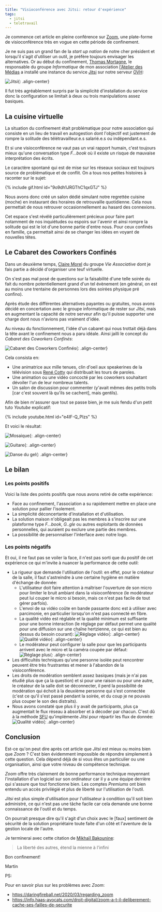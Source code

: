 ```yaml
---
title: "Visioconférence avec Jitsi: retour d'expérience"
tags:
  - jitsi
  - teletravail
---
```


  Je commence cet article en pleine conférence sur [Zoom](https://zoom.us), une plate-forme de visioconférence très en vogue en cette période de confinement.

Je ne suis pas un grand fan de la *start up nation* de notre cher président et lorsqu'il s'agit d'utiliser un outil, je préfère toujours envisager les alternatives. Or au début du confinement, [Thomas Mortagne](https://www.atelier-medias.org/coworkers/thomas-mortagne/), le responsable du groupe *Informatique* de mon association [l'Atelier des Médias](https://www.atelier-medias.org) a installé une instance du service [Jitsi](https://jitsi.org/) sur notre serveur [OVH](https://www.ovh.com/):

![Jitsi](/assets/images/jitsi.png){: .align-center}

Il fut très agréablement surpris par la simplicité d'installation du service donc la configuration se limitait à deux ou trois manipulations assez basiques.

## La cuisine virtuelle

La situation du confinement était problématique pour notre association qui consiste en un lieu de travail en autogestion dont l'objectif est justement de rompre la solitude des télétravailleur.e.s salarié.e.s ou indépendant.e.s.

Et si une visioconférence ne vaut pas un vrai rapport humain, c'est toujours mieux qu'une conversation type *F...book* où il existe un risque de mauvaise interprétation des écrits.

Le caractère spontané qui est de mise sur les réseaux sociaux est toujours source de problématique et de conflit.
On a tous nos petites histoires à raconter sur le sujet:

{% include gif.html id="9o9dh1JRGThC1qxGTJ" %}

Nous avons donc créé un salon dédié simulant notre regrettée cuisine (moche) en instaurant des horaires de retrouvaille quotidienne. Cela nous permettait de nous retrouver occasionnellement au hasard des connexions.

Cet espace s'est révélé particulièrement précieux pour faire part notamment de nos inquiétudes ou espoirs sur l'avenir et ainsi rompre la solitude qui est le lot d'une bonne partie d'entre nous. Pour ceux confinés en famille, ça permettait ainsi de se changer les idées en voyant de nouvelles têtes.

## Le Cabaret des Coworkers Confinés

Dans un deuxième temps, [Claire Morel](https://www.atelier-medias.org/claire-morel-creatrice-editoriale-jaime-rendre-un-sujet-hermetique-facile-a-comprendre/) du groupe *Vie Associative* dont je fais partie a décidé d'organiser une teuf virtuelle.

On s'est pas mal posé de questions sur la faisabilité d'une telle soirée du fait du nombre potentiellement grand d'un tel évènement (en général, on est au moins une trentaine de personnes lors des soirées physique pré confino).

Après étude des différentes alternatives payantes ou gratuites, nous avons décidé en concertation avec le groupe informatique de rester sur *Jitsi*, mais en augmentant la capacité de notre serveur afin qu'il puisse supporter une charge dont nous n'avions pas vraiment d'idée.

Au niveau du fonctionnement, l'idée d'un cabaret qui nous trottait déjà dans la tête avant le confinement nous a paru idéale. Ainsi jailli le concept du *Cabaret des Coworkers Confinés*:

![Cabaret des Coworkers Confinés](/assets/images/cabaret.jpg){: .align-center}

Cela consista en:

- Une animatrice aux mille tenues, clin d'oeil aux speakerines de la télévision sous [René Cotty](https://fr.wikipedia.org/wiki/Ren%C3%A9_Coty) qui distribuait les tours de paroles.
- Une animation ou une vidéo concocté par les coworkers souhaitant dévoiler l'un de leur nombreux talents.
- Un salon de discussion pour commenter (y'avait mêmes des petits trolls \[car c'est souvent là qu'ils se cachent\], mais gentils).

Afin de bien m'assurer que tout se passe bien, je me suis fendu d'un petit tuto *Youtube* explicatif:

{% include youtube.html
    id="e4IF-Q_PIzs"
%}

Et voici le résultat:

![Mosaique](/assets/images/cabaret-mosaique.jpg){: .align-center}

![Guitare](/assets/images/cabaret-guitare.jpg){: .align-center}

![Danse du gel](/assets/images/cabaret-danse-du-gel.jpg){: .align-center}

## Le bilan

### Les points positifs

Voici la liste des points positifs que nous avons retiré de cette expérience:

- Face au confinement, l'association a su rapidement mettre en place une solution pour pallier l'isolement.
- La simplicité déconcertante d'installation et d'utilisation.
- La solution maison n'obligeait pas les membres à s'inscrire sur une plateforme type *F...book*, *G..gle* ou autres exploitants de données personnelles, qui auraient pu exclure une partie des membres.
- La possibilité de personnaliser l'interface avec notre logo.

### Les points négatifs

Et oui, il ne faut pas se voiler la face, il n'est pas sorti que du positif de cet expérience ce qui m'invite à nuancer la performance de cette outil:

- La rigueur que demande l'utilisation de l'outil: en effet, pour le créateur de la salle, il faut s'astreindre à une certaine hygiène en matière d'échange de donnée:
  - L'utilisateur doit faire attention à maîtriser l'ouverture de son micro pour limiter le bruit ambiant dans la visioconférence (le modérateur peut lui couper le micro si besoin, mais ce n'est pas facile de tout gérer parfois).
  - L'envoi de sa vidéo coûte en bande passante donc est à utiliser avec parcimonie, en particulier lorsqu'on n'est pas connecté en fibre.
  - La qualité vidéo est réglable et la qualité minimum est suffisante pour une bonne interaction (le réglage par défaut permet une qualité pour une diffusion sur une chaîne hertzienne, ce qui est bien au dessus du besoin courant):
![Réglage vidéo](/assets/images/jitsi-video-settings.jpg){: .align-center}
![Qualité vidéo](/assets/images/jitsi-video-quality.jpg){: .align-center}
  - Le modérateur peut configurer la salle pour que les participants arrivent avec le micro et la caméra coupée par défaut:
![Réglage plus](/assets/images/jitsi-settings-plus.jpg){: .align-center}
- Les difficultés techniques qu'une personne isolée peut rencontrer peuvent être très frustrantes et mener à l'abandon de la visioconférence.
- Les droits de modération semblent assez basiques (mais je n'ai pas étudié plus que ça la question) et si pour une raison ou pour une autre, le créateur de la salle doit se déconnecter, il perd la possibilité de modération qui échoit à la deuxième personne qui s'est connectée (c'est ce qu'il s'est passé pendant la soirée, et du coup je ne pouvais plus couper le son des distraits).
- Nous avons constaté que plus il y avait de participants, plus ça augmentait le flux réseau à absorber et à décoder par chacun. C'est dû à la méthode [SFU](https://webrtcglossary.com/sfu/) qu'implémente *Jitsi* pour répartir les flux de donnée:
![Qualité vidéo](/assets/images/webrtc-sfu.jpg){: .align-center}

## Conclusion

Est-ce qu'on peut dire après cet article que *Jitsi* est mieux ou moins bien que *Zoom* ? C'est bien évidemment impossible de répondre simplement à cette question. Cela dépend déjà de si vous êtes un particulier ou une organisation, ainsi que votre niveau de compétence technique.

*Zoom* offre très clairement de bonne performance technique moyennant l'installation d'un logiciel sur son ordinateur car il y a une équipe derrière qui s'assure que tout fonctionne bien. Les comptes *Premiums* ont bien entendu un accès privilégié et plus de liberté sur l'utilisation de l'outil.

*Jitsi* est plus simple d'utilisation pour l'utilisateur à condition qu'il soit bien administré, ce qui n'est pas une tâche facile car cela demande une bonne connaissance de l'outil et du temps.

On pourrait presque dire qu'il s'agit d'un choix avec le [faux] sentiment de sécurité de la solution propriétaire toute faite d'un côté et l'aventure de la gestion locale de l'autre.

Je terminerai avec cette citation de [Mikhaïl Bakounine](https://fr.wikipedia.org/wiki/Mikha%C3%AFl_Bakounine):

> La liberté des autres, étend la mienne à l'infini

Bon confinement!

Martin

PS:

Pour en savoir plus sur les problèmes avec *Zoom*:

- <https://daringfireball.net/2020/03/regarding_zoom>
- <https://info.haas-avocats.com/droit-digital/zoom-a-t-il-deliberement-cache-ses-failles-de-securite>
